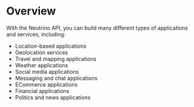 # Overview

With the Neutrino API, you can build many different types of applications and
services, including:

- Location-based applications
- Geolocation services
- Travel and mapping applications
- Weather applications
- Social media applications
- Messaging and chat applications
- ECommerce applications
- Financial applications
- Politics and news applications
